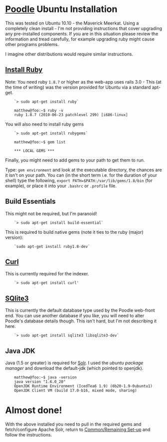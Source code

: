 [Poodle](index.html) Ubuntu Installation
========================================

This was tested on Ubuntu 10.10 - the Maverick Meerkat. Using a completely clean install - I'm not providing instructions that cover upgrading any pre-installed components. If you are in this situation please review the information and tread carefully, for example upgrading ruby might cause other programs problems.

I imagine other distributions would require similar instructions.

[Install Ruby](http://www.ruby-lang.org/en/)
--------------

Note: You need ruby `1.8.7` or higher as the web-app uses rails 3.0 - This (at the time of writing) was the version provided for Ubuntu via a standard apt-get.

		`> sudo apt-get install ruby`

		matthew@foo:~$ ruby -v
		ruby 1.8.7 (2010-06-23 patchlevel 299) [i686-linux]

You will also need to install ruby gems

		`> sudo apt-get install rubygems`

		matthew@foo:~$ gem list

		*** LOCAL GEMS ***

Finally, you might need to add gems to your path to get them to run.

Type: `gem environment` and look at the executable directory, the chances are it isn't on your path. You can (in the short term i.e. for the duration of your shell) type the following, `export PATH=$PATH:/var/lib/gems/1.8/bin` (for example), or place it into your `.bashrc` or `.profile` file.

Build Essentials
----------------

This might not be required, but I'm paranoid!

		`> sudo apt-get install build-essential`

This is required to build native gems (note it ties to the ruby (major) version):

		`sudo apt-get install ruby1.8-dev`

[Curl](http://curl.haxx.se/download.html)
------

This is currently required for the indexer.

		`> sudo apt-get install curl'

[SQlite3](http://www.sqlite.org/)
--------

This is currently the default database type used by the Poodle web-front end. You can use another database if you like, you will need to alter Poodle's database details though. This isn't hard, but I'm not describing it here.

		`> sudo apt-get install sqlite3 libsqlite3-dev`

Java JDK
--------

Java (1.5 or greater) is required for [Solr](http://lucene.apache.org/solr/). I used the *ubuntu package manager* and download the default-jdk (which pointed to openjdk).

		matthew@foo:~$ java -version
		java version "1.6.0_20"
		OpenJDK Runtime Environment (IcedTea6 1.9) (6b20-1.9-0ubuntu1)
		OpenJDK Client VM (build 17.0-b16, mixed mode, sharing)

Almost done!
============

With the above installed you need to pull in the required gems and fetch/configure Apache Solr, return to [Common/Remaining Set-up](file.INSTALLATION.html#Set-up_Environment) and follow the instructions.

